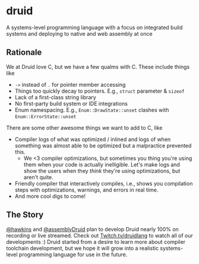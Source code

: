 # druid
A systems-level programming language with a focus on integrated build systems and deploying to native and web assembly at once


## Rationale

We at Druid love C, but we have a few qualms with C. These include things like

- `->` instead of `.` for pointer member accessing
- Things too quickly decay to pointers. E.g., `struct` parameter & `sizeof`
- Lack of a first-class string library
- No first-party build system or IDE integrations
- Enum namespacing. E.g., `Enum::DrawState::unset` clashes with `Enum::ErrorState::unset`

There are some other awesome things we want to add to C, like

- Compiler logs of what was optimized / inlined and logs of when something was almost able to be optimized but a malpractice prevented this.
  - We <3 compiler optimizations, but sometimes you thing you're using them when your code is actually inelligible. Let's make logs and show the users when they *think* they're using optimizations, but aren't quite.
- Friendly compiler that interactively compiles, i.e., shows you compilation steps with optimizations, warnings, and errors in real time.
- And more cool digs to come!

## The Story

[@hawkins](https://github.com/hawkins) and [@assemblyDruid](https://github.com/assemblyDruid) plan to develop Druid nearly 100% on recording or live streamed. Check out [Twitch.tv/druidlang](https://twitch.tv/druidlang) to watch all of our developments :) Druid started from a desire to learn more about compiler toolchain development, but we hope it will grow into a realistic systems-level programming language for use in the future.
